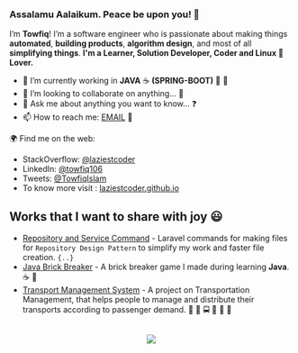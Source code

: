 ### Assalamu Aalaikum. Peace be upon you! 👋

I’m **Towfiq**!  I’m a software engineer who is passionate about making things **automated**, **building products**, 
**algorithm design**, and most of all **simplifying things**.
**I'm a Learner, Solution Developer, Coder and Linux 🐧 Lover.**

- 🔭 I’m currently working in **JAVA** :coffee: **(SPRING-BOOT)** :herb: :leaves:
- 👯 I’m looking to collaborate on anything... :revolving_hearts:
- 💬 Ask me about anything you want to know... :question:
- 📫 How to reach me: [EMAIL](mailto:towfiq.106@gmail.com) :email:

🌍 Find me on the web:

- StackOverflow: [@laziestcoder](https://stackoverflow.com/users/6688908/laziestcoder)
- LinkedIn: [@towfiq106](https://www.linkedin.com/in/towfiq106/)
- Tweets: [@TowfiqIslam](https://twitter.com/TowfiqIslam)
- To know more visit : [laziestcoder.github.io](https://laziestcoder.github.io/)

## Works that I want to share with joy :smiley:
- [Repository and Service Command](https://github.com/laziestcoder/RepositoryAndServiceCommand) - Laravel commands for 
making files for `Repository Design Pattern` to simplify my work and faster file creation. `{..}`
- [Java Brick Breaker](https://github.com/laziestcoder/JavaBrickBreaker) - A brick breaker game I made during learning
 **Java**. :coffee: :roller_coaster:
- [Transport Management System](https://github.com/laziestcoder/IIUC_Transport_Management_System) - A project on 
Transportation Management, that helps people to manage and distribute their transports according to passenger demand. :articulated_lorry: :bus: 
:oncoming_bus: :minibus: :truck: :trolleybus:

##

<p align="center">
  <img src ="https://github-readme-stats.vercel.app/api?username=laziestcoder&show_icons=true&count_private=true&theme=default&hide_border=true&include_all_commits=true">
</p>















<!-- - 🌱 I’m currently learning  **AWS** :sparkles:,  **SWAGGER** :chart: -->

<!--
**laziestcoder/laziestcoder** is a ✨ _special_ ✨ repository because its `README.md` (this file) appears on your GitHub profile.

Here are some ideas to get you started:

- 🔭 I’m currently working on ...
- 🌱 I’m currently learning ...
- 👯 I’m looking to collaborate on ...
- 🤔 I’m looking for help with ...
- 💬 Ask me about ...
- 📫 How to reach me: ...
- 😄 Pronouns: ...
- ⚡ Fun fact: ...
-->

